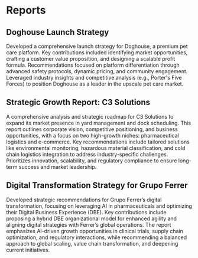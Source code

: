 # Reports

## Doghouse Launch Strategy
Developed a comprehensive launch strategy for Doghouse, a premium pet care platform. Key contributions included identifying market opportunities, crafting a customer value proposition, and designing a scalable profit formula. Recommendations focused on platform differentiation through advanced safety protocols, dynamic pricing, and community engagement. Leveraged industry insights and competitive analysis (e.g., Porter's Five Forces) to position Doghouse as a leader in the upscale pet care market.

## Strategic Growth Report: C3 Solutions
A comprehensive analysis and strategic roadmap for C3 Solutions to expand its market presence in yard management and dock scheduling. This report outlines corporate vision, competitive positioning, and business opportunities, with a focus on two high-growth niches: pharmaceutical logistics and e-commerce. Key recommendations include tailored solutions like environmental monitoring, hazardous material classification, and cold chain logistics integration to address industry-specific challenges. Prioritizes innovation, scalability, and regulatory compliance to ensure long-term success and market leadership.

## Digital Transformation Strategy for Grupo Ferrer
Developed strategic recommendations for Grupo Ferrer’s digital transformation, focusing on leveraging AI in pharmaceuticals and optimizing their Digital Business Experience (DBE). Key contributions include proposing a hybrid DBE organizational model for enhanced agility and aligning digital strategies with Ferrer’s global operations. The report emphasizes AI-driven growth opportunities in clinical trials, supply chain optimization, and regulatory interactions, while recommending a balanced approach to global scaling, value chain transformation, and deepening current initiatives.
